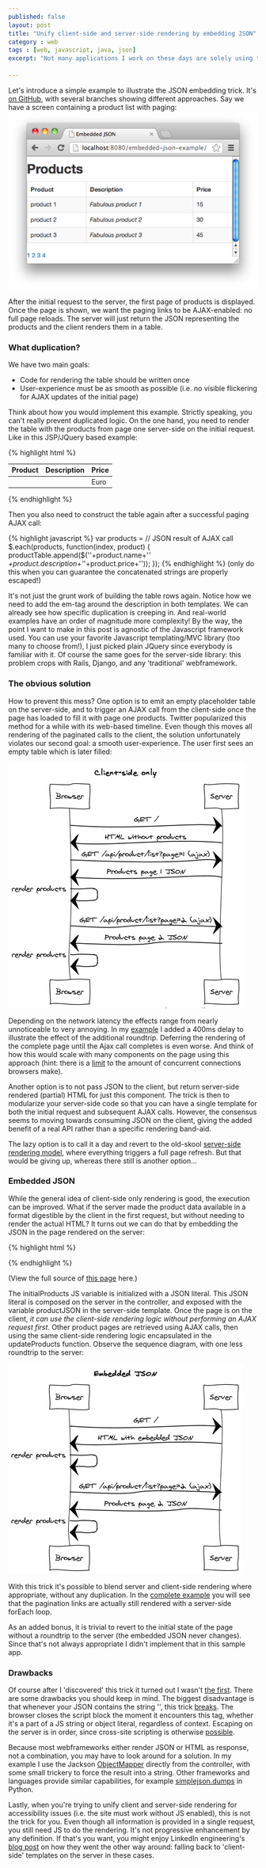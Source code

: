 ```yaml
---
published: false
layout: post
title: "Unify client-side and server-side rendering by embedding JSON" 
category : web 
tags : [web, javascript, java, json]
excerpt: "Not many applications I work on these days are solely using the traditional server-side rendering model. Neither do they employ 100% client-side rendering and templating. Usually it's a mix in which the 'old' world meets the new world, giving rise to some interesting design decisions. In this article I want to explore a solution that combines both worlds while minimizing the duplication of rendering logic."

---
```


Let's introduce a simple example to illustrate the JSON embedding trick. It's [on GitHub](https://github.com/sandermak/embedded-json-example), with several branches showing different approaches. Say we have a screen containing a product list with paging:
![Example screen](/pics/embedded-json-app.png)

After the initial request to the server, the first page of products is displayed. Once the page is shown, we want the paging links to be AJAX-enabled: no full page reloads. The server will just return the JSON representing the products and the client renders them in a table.

### What duplication?
We have two main goals:

- Code for rendering the table should be written once
- User-experience must be as smooth as possible (i.e. no visible flickering for AJAX updates of the initial page)

Think about how you would implement this example. Strictly speaking, you can't really prevent duplicated logic. On the one hand, you need to render the table with the products from page one server-side on the initial request. Like in this JSP/JQuery based example:

{% highlight html %}
<table>
    <thead>
        <tr>
            <th>Product</th>
            <th>Description</th>
            <th>Price</th>
        </tr>
    </thead>
    <c:forEach var="product" items="${products}">
        <tr>
            <td><c:out value="${product.name}" /></td>
            <td><em><c:out value="${product.description}" /></em></td>
            <td><c:out value="${product.price}" /> Euro</td>
        </tr>
    </c:forEach>
</table>
<!-- paging links omitted -->
{% endhighlight %}

Then you also need to construct the table again after a successful paging AJAX call:

{% highlight javascript %} 
var products = // JSON result of AJAX call
$.each(products, function(index, product) {
    productTable.append($('<tr><td>'+product.name+'</td><td><em>'
          +product.description+'</em></td><td>'+product.price+'</td></tr>'));
});
{% endhighlight %}
(only do this when you can guarantee the concatenated strings are properly escaped!)

It's not just the grunt work of building the table rows again. Notice how we need to add the em-tag around the description in both templates. We can already see how specific duplication is creeping in. And real-world examples have an order of magnitude more complexity! By the way, the point I want to make in this post is agnostic of the Javascript framework used.  You can use your favorite Javascript templating/MVC library (too many to choose from!), I just picked plain JQuery since everybody is familiar with it. Of course the same goes for the server-side library: this problem crops with Rails, Django, and any 'traditional' webframework. 

### The obvious solution
How to prevent this mess? One option is to emit an empty placeholder table on the server-side, and to trigger an AJAX call from the client-side once the page has loaded to fill it with page one products. Twitter popularized this method for a while with its web-based timeline. Even though this moves all rendering of the paginated calls to the client, the solution unfortunately violates our second goal: a smooth user-experience. The user first sees an empty table which is later filled: 

![Diagram client-side-only](/pics/client-side-rendering-only.png)

Depending on the network latency the effects range from nearly unnoticeable to very annoying. In my [example](https://github.com/sandermak/embedded-json-example/tree/client-side-only) I added a 400ms delay to illustrate the effect of the additional roundtrip. Deferring the rendering of the complete page until the Ajax call completes is even worse. And think of how this would scale with many components on the page using this approach (hint: there is a [limit](http://stackoverflow.com/questions/985431/max-parallel-http-connections-in-a-browser) to the amount of concurrent connections browsers make).

Another option is to not pass JSON to the client, but return server-side rendered (partial) HTML for just this component. The trick is then to modularize your server-side code so that you can have a single template for both the initial request and subsequent AJAX calls. However, the consensus seems to moving towards consuming JSON on the client, giving the added benefit of a real API rather than a specific rendering band-aid.

The lazy option is to call it a day and revert to the old-skool [server-side rendering model](https://github.com/sandermak/embedded-json-example/tree/server-side-only), where everything triggers a full page refresh. But that would be giving up, whereas there still is another option...

### Embedded JSON
While the general idea of client-side only rendering is good, the execution can be improved. What if the server made the product data available in a format digestible by the client in the first request, but without needing to render the actual HTML? It turns out we can do that by embedding the JSON in the page rendered on the server:

{% highlight html %} 
<html>
<head>
    <!-- other header tags omitted -->
    <script>
        // Where the magic happens:
        var initialProducts = ${productJSON};
        // Fetch products using Ajax call and update html.
        function getProducts(page, pageSize) {
               // snipped
        }
        // Render products from JSON
        function updateProducts(products) {
              // similar to previous JS snippet, render table rows
        }
        // On document.ready, render first products.
        $(function () {
            updateProducts(initialProducts);
        });
    </script>
</head>
<body>
   <!-- body containing an empty table and paging links etc. -->
</body>
</html>
{% endhighlight %}

(View the full source of [this page](https://github.com/sandermak/embedded-json-example/blob/master/src/main/webapp/WEB-INF/views/index.jsp) here.)

The initialProducts JS variable is initialized with a JSON literal. This JSON literal is composed on the server in the controller, and exposed with the variable productJSON in the server-side template. Once the page is on the client, _it can use the client-side rendering logic without performing an AJAX request first_. Other product pages are retrieved using AJAX calls, then using the same client-side rendering logic encapsulated in the updateProducts function. Observe the sequence diagram, with one less roundtrip to the server:

![Diagram embedded JSON](/pics/embedded-json-rendering.png)

With this trick it's possible to blend server and client-side rendering where appropriate, without any duplication. In the [complete example](https://github.com/sandermak/embedded-json-example) you will see that the pagination links are actually still rendered with a server-side forEach loop.

As an added bonus, it is trivial to revert to the initial state of the page without a roundtrip to the server (the embedded JSON never changes). Since that's not always appropriate I didn't implement that in this sample app.

### Drawbacks
Of course after I 'discovered' this trick it turned out I wasn't [the first](http://www.bennadel.com/blog/1603-jQuery-And-Script-Tags-As-Data-Containers.htm). There are some drawbacks you should keep in mind. The biggest disadvantage is that whenever your JSON contains the string '</script>', this trick [breaks](http://stackoverflow.com/questions/4176511/embedding-json-objects-in-script-tags). The browser closes the script block the moment it encounters this tag, whether it's a part of a JS string or object literal, regardless of context. Escaping on the server is in order, since cross-site scripting is otherwise [possible](http://benalpert.com/2012/08/03/preventing-xss-json.html).

Because most webframeworks either render JSON or HTML as response, not a combination, you may have to look around for a solution. In my example I use the Jackson [ObjectMapper](http://jackson.codehaus.org/1.7.9/javadoc/org/codehaus/jackson/map/ObjectMapper.html) directly from the controller, with some small trickery to force the result into a string. Other frameworks and languages provide similar capabilities, for example [simplejson.dumps](http://simplejson.googlecode.com/svn/tags/simplejson-2.0.1/docs/index.html) in Python.

Lastly, when you're trying to unify client and server-side rendering for accessibility issues (i.e. the site must work without JS enabled), this is not the trick for you. Even though all information is provided in a single request, you still need JS to do the rendering. It's not progressive enhancement by any definition. If that's you want, you might enjoy LinkedIn engineering's [blog post](http://engineering.linkedin.com/frontend/leaving-jsps-dust-moving-linkedin-dustjs-client-side-templates) on how they went the other way around: falling back to 'client-side' templates on the server in these cases.

### 
